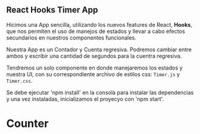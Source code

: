 ## React Hooks Timer App

Hicimos una App sencilla, utilizando los nuevos features de React, __Hooks__, que nos permiten el uso de manejos de estados y llevar a cabo efectos secundarios en nuestros componentes funcionales.

Nuestra App es un Contador y Cuenta regresiva. Podremos cambiar entre ambos y escribir una cantidad de segundos para la cuentra regresiva.

Tendremos un solo componente en donde manejaremos los estados y nuestra UI, con su correspondiente archivo de estilos css: `Timer.js` y `Timer.css`. 

Se debe ejecutar 'npm install' en la consola para instalar las dependencias y una vez instaladas, inicializamos el proyecyo con 'npm start'.

# Counter
